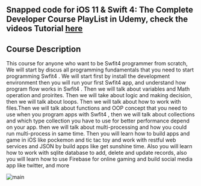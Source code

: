 ## Snapped code for iOS 11 & Swift 4: The Complete Developer Course  PlayList in Udemy, check the videos Tutorial  [here](https://www.udemy.com/ios-11-swift-4-from-beginner-to-paid-professional/?couponCode=GITUHBDISCOUNT)

 ## Course Description

This course for anyone  who want to be Swfit4 programmer from scratch, We will  start by discus all programming fundamentals that you need to start programming Swfit4 . We will start first by install the development environment then you will run your first Swfit4 app, and understand how program flow works in Swfit4 . Then we will talk about variables and Math operation and proirites. Then we will take about logic and making decision, then we will talk about loops. Then we will talk about  how to work with   files.Then we will talk about functions and OOP concept that you need to use when you program apps with Swfit4 , then we will talk about collections and which type collection you have to use for better performance  depend on your app. then we will talk about multi-processing and how you could run multi-process in same time. Then you will learn how to build apps and game in iOS like pockemon and tic tac toy and work with restful web services and  JSON by build apps like get sunshine time. Also you will learn how to work with sqlite database to add, delete and update records, also you will learn how to use Firebase for online gaming and build social media app like twitter,  and more 


![main](http://attach.alruabye.net/kotlin/ios11.jpg)
